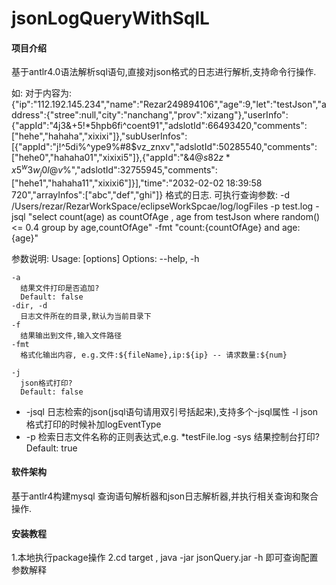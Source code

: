 # jsonLogQueryWithSqlL

#### 项目介绍
基于antlr4.0语法解析sql语句,直接对json格式的日志进行解析,支持命令行操作.

如:
对于内容为:
    {"ip":"112.192.145.234","name":"Rezar249894106","age":9,"let":"testJson","address":{"stree":null,"city":"nanchang","prov":"xizang"},"userInfo":{"appId":"4j3&+5!*5hpb6fi^coent91","adslotId":66493420,"comments":["hehe","hahaha","xixixi"]},"subUserInfos":[{"appId":"j!^5di%^ype9%#8$vz_znxv","adslotId":50285540,"comments":["hehe0","hahaha01","xixixi5"]},{"appId":"&$4@s82z*x5^w3w_j0l@v$%","adslotId":32755945,"comments":["hehe1","hahaha11","xixixi6"]}],"time":"2032-02-02 18:39:58 720","arrayInfos":["abc","def","ghi"]}
    格式的日志.
可执行查询参数:
    -d /Users/rezar/RezarWorkSpace/eclipseWorkSpcae/log/logFiles -p test.log -jsql "select count(age) as countOfAge , age  from testJson where random() <= 0.4 group by age,countOfAge"   -fmt "count:{countOfAge} and age:{age}"

参数说明:
    Usage:  [options]
  Options:
    --help, -h

    -a
      结果文件打印是否追加?
      Default: false
    -dir, -d
      日志文件所在的目录,默认为当前目录下
    -f
      结果输出到文件,输入文件路径
    -fmt
      格式化输出内容, e.g.文件:${fileName},ip:${ip} -- 请求数量:${num}

    -j
      json格式打印?
      Default: false
  * -jsql
      日志检索的json(jsql语句请用双引号括起来),支持多个-jsql属性
    -l
      json格式打印的时候补加logEventType
  * -p
      检索日志文件名称的正则表达式,e.g. *testFile.log
    -sys
      结果控制台打印?
      Default: true

#### 软件架构
基于antlr4构建mysql 查询语句解析器和json日志解析器,并执行相关查询和聚合操作.


#### 安装教程

1.本地执行package操作
2.cd target , java -jar jsonQuery.jar -h 即可查询配置参数解释

